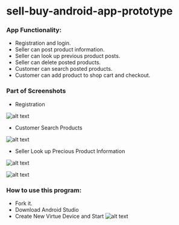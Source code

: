 # sell-buy-android-app-prototype

### App Functionality: 

* Registration and login.
* Seller can post product information.
* Seller can look up previous product posts.
* Seller can delete posted products.
* Customer can search posted products.
* Customer can add product to shop cart and checkout.


### Part of Screenshots

* Registration

![alt text](https://github.com/wuhaoqiu/sell-buy-android-app-prototype/blob/master/screenshots/signup.png)

* Customer Search Products

![alt text](https://github.com/wuhaoqiu/sell-buy-android-app-prototype/blob/master/screenshots/search_apple.png)

* Seller Look up Precious Product Information

![alt text](https://github.com/wuhaoqiu/sell-buy-android-app-prototype/blob/master/screenshots/search.png)

![alt text](https://github.com/wuhaoqiu/sell-buy-android-app-prototype/blob/master/screenshots/posted_product.png)


### How to use this program:
* Fork it.
* Download Android Studio
* Create New Virtue Device and Start
![alt text](https://github.com/wuhaoqiu/sell-buy-android-app-prototype/blob/master/screenshots/start.png)




